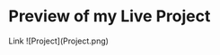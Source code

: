 <h1>Preview of my Live Project</h1>
<a href"https://real-estate-project-yp3c.vercel.app/#Projects">Link</a>
![Project](Project.png)
